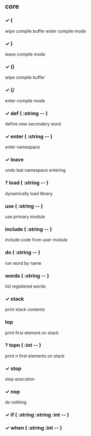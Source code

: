## core

### ✓ (
wipe compile buffer
enter compile mode
### ✓ )
leave compile mode
### ✓ ()
wipe compile buffer
### ✓ (/
enter compile mode
### ✓ def ( :string -- )
define new secondary word

### ✓ enter ( :string -- )
enter namespace
### ✓ leave
undo last namespace entering
### ? load ( :string -- )
dynamically load library
### use ( :string -- )
use primary module
### include ( :string -- )
include code from user module
### do ( :string -- )
run word by name
### words ( :string -- )
list registered words
### ✓ stack
print stack contents
### top
print first element on stack
### ? topn ( :int -- )
print n first elements on stack
### ✓ stop
stop execution
### ✓ nop
do nothing
### ✓ if ( :string :string :int -- )
### ✓ when ( :string :int -- )